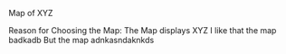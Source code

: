 Map of XYZ

Reason for Choosing the Map:
The Map displays XYZ
I like that the map badkadb
But the map adnkasndaknkds 
